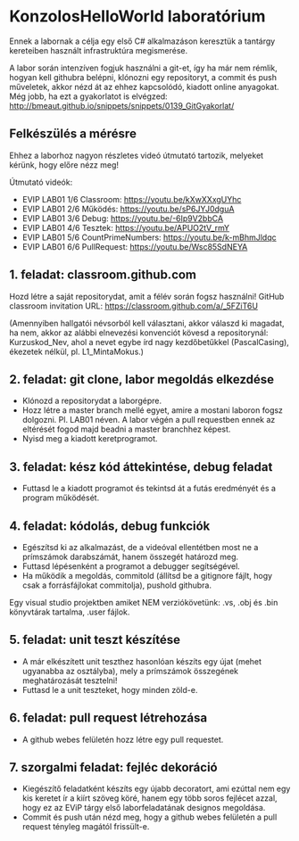 # KonzolosHelloWorld laboratórium

Ennek a labornak a célja egy első C# alkalmazáson keresztük a tantárgy kereteiben használt infrastruktúra megismerése.

A labor során intenzíven fogjuk használni a git-et, így ha már nem rémlik, hogyan kell githubra belépni, klónozni egy repositoryt, a commit és push műveletek, akkor nézd át az ehhez kapcsolódó, kiadott online anyagokat. Még jobb, ha ezt a gyakorlatot is elvégzed:
http://bmeaut.github.io/snippets/snippets/0139_GitGyakorlat/

## Felkészülés a mérésre

Ehhez a laborhoz nagyon részletes videó útmutató tartozik, melyeket kérünk, hogy előre nézz meg!

Útmutató videók:
- EVIP LAB01 1/6 Classroom: https://youtu.be/kXwXXxgUYhc
- EVIP LAB01 2/6 Működés: https://youtu.be/sP6JYJ0dguA
- EVIP LAB01 3/6 Debug: https://youtu.be/-6Ip9V2bbCA
- EVIP LAB01 4/6 Tesztek: https://youtu.be/APUO2tV_rmY
- EVIP LAB01 5/6 CountPrimeNumbers: https://youtu.be/k-mBhmJldqc
- EVIP LAB01 6/6 PullRequest: https://youtu.be/Wsc85SdNEYA

## 1. feladat: classroom.github.com

Hozd létre a saját repositorydat, amit a félév során fogsz használni!
GitHub classroom invitation URL: https://classroom.github.com/a/_5FZiT6U

(Amennyiben hallgatói névsorból kell választani, akkor válaszd ki magadat, ha nem, akkor az alábbi elnevezési konvenciót kövesd a repositorynál: Kurzuskod_Nev, ahol a nevet egybe írd nagy kezdőbetűkkel (PascalCasing), ékezetek nélkül, pl. L1_MintaMokus.)

## 2. feladat: git clone, labor megoldás elkezdése

- Klónozd a repositorydat a laborgépre.
- Hozz létre a master branch mellé egyet, amire a mostani laboron fogsz dolgozni. Pl. LAB01 néven. A labor végén a pull requestben ennek az eltérését fogod majd beadni a master branchhez képest.
- Nyisd meg a kiadott keretprogramot.

## 3. feladat: kész kód áttekintése, debug feladat

- Futtasd le a kiadott programot és tekintsd át a futás eredményét és a program működését.

## 4. feladat: kódolás, debug funkciók

- Egészítsd ki az alkalmazást, de a videóval ellentétben most ne a prímszámok darabszámát, hanem összegét határozd meg.
- Futtasd lépésenként a programot a debugger segítségével.
- Ha működik a megoldás, commitold (állítsd be a gitignore fájlt, hogy csak a forrásfájlokat commitolja), pushold githubra.

Egy visual studio projektben amiket NEM verziókövetünk: .vs, .obj és .bin könyvtárak tartalma, .user fájlok.

## 5. feladat: unit teszt készítése

- A már elkészített unit teszthez hasonlóan készíts egy újat (mehet ugyanabba az osztályba), mely a prímszámok összegének meghatározását tesztelni!
- Futtasd le a unit teszteket, hogy minden zöld-e.

## 6. feladat: pull request létrehozása

- A github webes felületén hozz létre egy pull requestet.

## 7. szorgalmi feladat: fejléc dekoráció

- Kiegészítő feladatként készíts egy újabb decoratort, ami ezúttal nem egy kis keretet ír a kiírt szöveg köré, hanem egy több soros fejlécet azzal, hogy ez az EViP tárgy első laborfeladatának designos megoldása.
- Commit és push után nézd meg, hogy a github webes felületén a pull request tényleg magától frissült-e.
